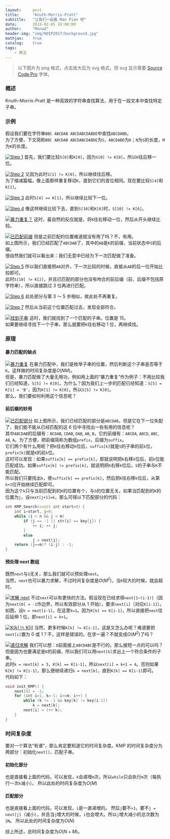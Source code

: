 ```yaml
---
layout:     post
title:      "Knuth-Morris-Pratt"
subtitle:   "让我们一起看 Mao Pian 吧"
date:       2018-02-05 18:00:00
author:     "Monad"
header-img: "img/NOIP2017/background.jpg"
mathjax:    true
catalog:    true
tags:
    - 算法
---
```


> 以下图片为 png 格式，点击放大后为 svg 格式。但 svg 显示需要 [Source Code Pro](https://github.com/adobe-fonts/source-code-pro/archive/2.030R-ro/1.050R-it.zip) 字体。

### 概述
Knuth-Morris-Pratt 是一种高效的字符串查找算法，用于在一段文本中查找特定子串。

### 示例

假设我们要在字符串`BBC ABCDAB ABCDABCDABDE`中查找`ABCDABD`。  
为了方便，下文简称`BBC ABCDAB ABCDABCDABDE`为`S`，`ABCDABD`为`K`；`N`为`S`的长度，`M`为`K`的长度。

[![Step 1](/img/post/KMP/Step_1.svg)](/img/post/KMP/Step_1.png)
首先，我们要比较`S[0]`和`K[0]`，因为`S[0] != K[0]`，所以`K`往后移一位。

[![Step 2](/img/post/KMP/Step_2.svg)](/img/post/KMP/Step_2.png)
又因为此时`S[1] != K[0]`，所以继续往后移。  
为了缩减篇幅，像上面那样重复移动`K`，直到它们的首位相同。现在要比较`S[4]`和`K[1]`。

[![Step 3](/img/post/KMP/Step_3.svg)](/img/post/KMP/Step_3.png)
此时`S[4] == K[1]`，所以继续比较下一位。

[![Step 4](/img/post/KMP/Step_4.svg)](/img/post/KMP/Step_4.png)
像这样继续比较下去，直到`S[10]`和`K[6]`时，`S[10] != K[6]`。

[![暴力重复？](/img/post/KMP/WrongRepeat.svg)](/img/post/KMP/WrongRepeat.png)
这时，最自然的反应就是，将`K`往右移动一位，然后从开头继续比较。

[![已匹配前缀](/img/post/KMP/Prefix.svg)](/img/post/KMP/Prefix.png)
但是之前匹配的位置难道就没有用了吗？不，有用。  
如上图所示，我们已经匹配了`ABCDAB`了，其中的`AB`是`K`的前缀、当前状态中`S`的后缀。  
很自然我们就可以看出来：我们无意中已经为下一次匹配做了准备。

[![Step 5](/img/post/KMP/Step_5.svg)](/img/post/KMP/Step_5.png)
所以我们直接把`AB`对齐，下一次比较的时候，直接从`AB`的后一位开始比较即可。  
此时`S[10] != K[2]`，并且已匹配的部分也没有吻合的前后缀（前、后缀不包括原字符串），所以直接跳过 3 位再进行匹配。

[![Step 6](/img/post/KMP/Step_6.svg)](/img/post/KMP/Step_6.png)
此处部分与第 3 ～ 5 步相似，故此处不再重复。

[![Step 7](/img/post/KMP/Step_7.svg)](/img/post/KMP/Step_7.png)
然后从当前这个位置匹配过去，发现全部符合。

[![找到子串](/img/post/KMP/Found.svg)](/img/post/KMP/Found.png)
这时，我们就找到了一个匹配的子串。位置是 15。  
如果要继续寻找下一个子串，那么就要把`K`往右移动 1 位，再继续找。

### 原理

#### 暴力匹配的缺点
[![暴力重复](/img/post/KMP/WrongRepeat.svg)](/img/post/KMP/WrongRepeat.png)
在暴力匹配中，我们是枚举子串的位置，然后判断这个子串是否等于`K`。这样做的时间复杂度是$O(NM)$。  
但是，暴力匹配做了大量无用功，例如用上面的“暴力重复”作为例子：不用比较我们已经知道，`S[5] != K[0]`。为什么？因为我们上一步的匹配已经知道：`S[5] = K[1] = 'B'`，因为`K[1] != K[0]`，所以`S[5] != K[0]`。  
那么，我们要如何利用这个信息呢？

#### 前后缀的妙用
[![已匹配部分](/img/post/KMP/Prefix.svg)](/img/post/KMP/Prefix.png)
如上图所示，我们已经匹配的部分是`ABCDAB`，但是它在下一位失配了，我们能不能从已经匹配的这 6 位中寻找出一些有用的信息呢？  
其中`ABCDAB`的后缀有：`BCDAB`, `CDAB`, `DAB`, `AB`, `B`，它的前缀有：`ABCDA`, `ABCD`, `ABC`, `AB`, `A`。为了方便，把前缀简称为数组`prefix`，后缀为`suffix`。  
它们两个有什么用呢？把`K`往右移动`k`位后，`suffix[k]`就是`S`的子串的前`k`位，`prefix[k]`就是`K`的前`k`位。  
这时可以发现：如果`suffix[k] == prefix[k]`，那就说明把`K`右移`k`位后，前`k`位能匹配成功。如果`suffix[k] != prefix[k]`，就说明把`K`右移`k`位后，`S`的子串与`K`不能匹配。  
所以我们只要找出`k`，使`suffix[k] == prefix[k]`，然后把`K`往右移`k`位后，从第`k+1`位开始继续匹配即可。  
因为这个`k`只与当前匹配到的`K`的位置有个，与`S`的位置无关。如果当匹配到的`K`的位置为`j`，设`next[j+1]=k`，那么可得以下匹配部分的代码：  
``` c++
int KMP_Search(const int start=0) {
    int i=start, j=0;
    while (i < n && j < m)
        if (j == -1 || str[i] == key[j]) {
            ++ i; ++ j;
        }
        else
            j = next[j];
    return (j==m)? (i-j) : -1;
}
```

#### 预处理 next 数组
既然`next`与`S`无关，那么我们就可以预处理`next`。  
当然，`next`也可以暴力求解，不过时间复杂度是$O(M^2)$，当`K`较大的时候，就会超时。

[![求解 next](/img/post/KMP/Next_1.svg)](/img/post/KMP/Next_1.png)
不过`next`可以有更快的方法。假设现在已经求得`next[1~(i-1)]`（因为`next[0] = -1`作边界，所以有效部分从 1 开始），要求`next[i]`（对应`K[i-1]`）。  
如图，设`k = next[i-1]`，在这里`k=1`。因为`K[k] == K[i-1]`，所以直接把`next`往后延伸 1 位，即`next[i] = k+1`。

[![K[k] != K[i]](/img/post/KMP/Next_2.svg)](/img/post/KMP/Next_2.png)
当然，更多时候`K[k] != K[i-1]`，这是又怎么办呢？难道要把`next[i]`置为 0 或 1？不，这样是错误的。在求一遍？不就变成$O(M^2)$了吗？

[![递归求解](/img/post/KMP/Next_3.svg)](/img/post/KMP/Next_3.png)
我们可以想：`D`前面接上`ABCDABC`是不行的，那么接短一点的可以吗？但是因为也要满足是`K`的前缀，所以我们可以用`next[k]`求出上一个符合条件的子串。  
此时`k = next[k] = 3`，`K[k] == K[i-1]`，所以`next[i] = k+1 = 4`。否则如果`K[k] != K[i-1]`，那么便继续递归`k = next[k]`，直到`K[k] == K[i-1]`即可。  
代码如下：  
``` c++
void init_KMP() {
	next[0] = -1;
	for (int i=1, k=-1; i<=m; i++) {
		while (k != -1 && key[k] != key[i-1])
			k = next[k];
		next[i] = (++ k);
	}
}
```

### 时间复杂度
要对一个算法“有谱”，那么肯定要知道它的时间复杂度。KMP 的时间复杂度分为两部分：初始化`next[]`、匹配子串。  

#### 初始化部分
也是直接看上面的代码，可以发现，`k`会递增`m`次，所以`while`只会执行`m`次（每执行一次`k`减小）。
所以此处的时间复杂度为$O(M)$

#### 匹配部分
也是直接看上面的代码，可以发现，`i`是一直递增的。
然后`j`要不`+1`，要不`j = next[j]`（减小），并且当`j`增大的时候，`i`也会增大。所以`j`增大减小的总次数为`2N`。
所以此处的时间复杂度为$O(N)$  

综上所述，总时间复杂度为$O(N+M)$。
